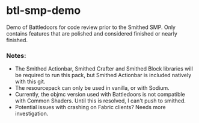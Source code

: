 # btl-smp-demo
Demo of Battledoors for code review prior to the Smithed SMP. Only contains features that are polished and considered finished or nearly finished.

### Notes:
- The Smithed Actionbar, Smithed Crafter and Smithed Block libraries will be required to run this pack, but Smithed Actionbar is included natively with this git.
- The resourcepack can only be used in vanilla, or with Sodium.
- Currently, the objmc version used with Battledoors is not compatible with Common Shaders. Until this is resolved, I can't push to smithed.
- Potential issues with crashing on Fabric clients? Needs more investigation.
